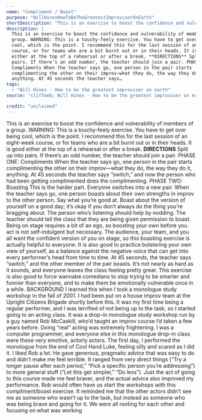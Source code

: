 ```yaml
---
name: "Compliment / Boast"
purpose: "WillHinesHowToBeTheGreatestImproviserOnEarth"
shortDescription: "This is an exercise to boost the confidence and vulnerability of members of a group. WARNING: This is a touchy-feely exercise. You have to get over being cool, which is the point. I recommend this for the last session of an eight-week course, or for teams who are a bit burnt out or in their heads. It is good either at the top of a rehearsal or after a break. **DIRECTIONS** Split up into pairs. If there\u2019s an odd number, the teacher should join a pair. PHASE ONE: Compliments When the teacher says go, one person in the pair starts complimenting the other on their improv\u2014what they do, the way they do it, anything. At 45 seconds the teacher says \u201cswitch,\u201d and now the person who had been getting complimented does the complimenting. PHASE TWO: Boasting This is the harder part. Everyone switches into a new pair. When the teacher says go, one person boasts about their own strengths in improv to the other person. Say what you\u2019re good at. Boast about the version of yourself on a good day; it\u2019s okay if you don\u2019t always do the thing you\u2019re bragging about. The person who\u2019s listening should help by nodding. The teacher should tell the class that they are being given permission to boast. Being on stage requires a bit of an ego, so boosting your own before you act is not self-indulgent but necessary. The audience, your team, and you all want the confident version of you on stage, so this boasting exercise is actually helpful to everyone. It is also good to practice bolstering your own view of yourself, as a balance against the negative voice that can get into every performer\u2019s head from time to time. At 45 seconds, the teacher says \u201cswitch,\u201d and the other member of the pair boasts. It\u2019s not nearly as hard as it sounds, and everyone leaves the class feeling pretty great. This exercise is also good to force wannabe comedians to stop trying to be smarter and funnier than everyone, and to make them be emotionally vulnerable once in a while. BACKGROUND I learned this when I took a monologue study workshop in the fall of 2001. I had been put on a house improv team at the Upright Citizens Brigade shortly before this. It was my first time being a regular performer, and I was terrified of not being up to the task, so I started going to an acting class. It was a drop-in monologue study workshop run by a guy named Rob McCaskill, who\u2019d taught an improv course I\u2019d taken a few years before. Doing \u201creal\u201d acting was extremely frightening. I was a computer programmer, and everyone else in this monologue drop-in class were these very emotive, actorly actors. The first day, I performed the monologue from the end of Cool Hand Luke, feeling silly and scared as I did it. I liked Rob a lot. He gave generous, pragmatic advice that was easy to do and didn\u2019t make me feel terrible. It ranged from very direct things (\u201cTry a longer pause after each period,\u201d \u201cPick a specific person you\u2019re addressing\u201d) to more general stuff (\u201cLet this get simpler,\u201d \u201cDo less\u201d). Just the act of going to this course made me feel braver, and the actual advice also improved my performance. Rob would often have us start the workshops with this compliment/boast exercise. It reminded me that the other actors didn\u2019t see me as someone who wasn\u2019t up to the task, but instead as someone who was being brave and going for it. We were all rooting for each other and focusing on what was working"
description: |
  This is an exercise to boost the confidence and vulnerability of members of a
  group. WARNING: This is a touchy-feely exercise. You have to get over being
  cool, which is the point. I recommend this for the last session of an eight-week
  course, or for teams who are a bit burnt out or in their heads. It is good
  either at the top of a rehearsal or after a break. **DIRECTIONS** Split up into
  pairs. If there’s an odd number, the teacher should join a pair. PHASE ONE:
  Compliments When the teacher says go, one person in the pair starts
  complimenting the other on their improv—what they do, the way they do it,
  anything. At 45 seconds the teacher says…
tags:
  - "Will Hines - How to be the greatest improviser on earth"
source: "cliffweb; Will Hines - How to be the greatest improviser on earth"

credit: "unclaimed"
---
```


This is an exercise to boost the confidence and vulnerability of members of a group.
WARNING: This is a touchy-feely exercise. You have to get over being cool, which is the point.
I recommend this for the last session of an eight-week course, or for teams who are a bit burnt out or in their heads. It is good either at the top of a rehearsal or after a break.
**DIRECTIONS**
Split up into pairs. If there’s an odd number, the teacher should join a pair.
PHASE ONE: Compliments
When the teacher says go, one person in the pair starts complimenting the other on their improv—what they do, the way they do it, anything.
At 45 seconds the teacher says “switch,” and now the person who had been getting complimented does the complimenting.
PHASE TWO: Boasting
This is the harder part.
Everyone switches into a new pair. When the teacher says go, one person boasts about their own strengths in improv to the other person. Say what you’re good at. Boast about the version of yourself on a good day; it’s okay if you don’t always do the thing you’re bragging about. The person who’s listening should help by nodding.
The teacher should tell the class that they are being given permission to boast. Being on stage requires a bit of an ego, so boosting your own before you act is not self-indulgent but necessary.
The audience, your team, and you all want the confident version of you on stage, so this boasting exercise is actually helpful to everyone. It is also good to practice bolstering your own view of yourself, as a balance against the negative voice that can get into every performer’s head from time to time.
At 45 seconds, the teacher says “switch,” and the other member of the pair boasts.
It’s not nearly as hard as it sounds, and everyone leaves the class feeling pretty great.
This exercise is also good to force wannabe comedians to stop trying to be smarter and funnier than everyone, and to make them be emotionally vulnerable once in a while.
BACKGROUND
I learned this when I took a monologue study workshop in the fall of 2001. I had been put on a house improv team at the Upright Citizens Brigade shortly before this. It was my first time being a regular performer, and I was terrified of not being up to the task, so I started going to an acting class. It was a drop-in monologue study workshop run by a guy named Rob McCaskill, who’d taught an improv course I’d taken a few years before.
Doing “real” acting was extremely frightening. I was a computer programmer, and everyone else in this monologue drop-in class were these very emotive, actorly actors. The first day, I performed the monologue from the end of Cool Hand Luke, feeling silly and scared as I did it.
I liked Rob a lot. He gave generous, pragmatic advice that was easy to do and didn’t make me feel terrible. It ranged from very direct things (“Try a longer pause after each period,” “Pick a specific person you’re addressing”) to more general stuff (“Let this get simpler,” “Do less”). Just the act of going to this course made me feel braver, and the actual advice also improved my performance.
Rob would often have us start the workshops with this compliment/boast exercise. It reminded me that the other actors didn’t see me as someone who wasn’t up to the task, but instead as someone who was being brave and going for it. We were all rooting for each other and focusing on what was working
